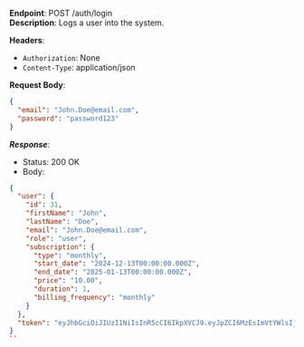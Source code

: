 
**Endpoint**: POST /auth/login  
**Description**: Logs a user into the system.

**Headers**:

- `Authorization`: None
- `Content-Type`: application/json

**Request Body**:

```json
{
  "email": "John.Doe@email.com",
  "password": "password123"
}
```

***Response***:

- Status: 200 OK
- Body:

```json
{
  "user": {
    "id": 31,
    "firstName": "John",
    "lastName": "Doe",
    "email": "John.Doe@email.com",
    "role": "user",
    "subscription": {
      "type": "monthly",
      "start_date": "2024-12-13T00:00:00.000Z",
      "end_date": "2025-01-13T00:00:00.000Z",
      "price": "10.00",
      "duration": 1,
      "billing_frequency": "monthly"
    }
  },
  "token": "eyJhbGciOiJIUzI1NiIsInR5cCI6IkpXVCJ9.eyJpZCI6MzEsImVtYWlsIjoiSm9obi5Eb2VAZW1haWwuY29tIiwicm9sZSI6InVzZXIiLCJpYXQiOjE3MzQxMTU1OTAsImV4cCI6MTczNDExNzM5MH0.428BjUrBXtjRpHk76NACaP9fWEAJQMhJaVvJORN0dLs"
}
``
